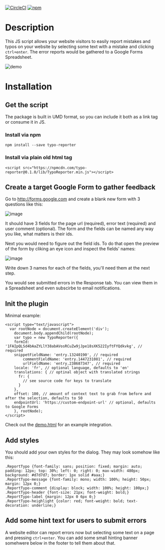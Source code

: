 [![CircleCI](https://img.shields.io/circleci/project/github/psmb/typo-reporter.svg)](https://circleci.com/gh/psmb/typo-reporter/tree/master)
[![npm](https://img.shields.io/npm/v/typo-reporter.svg)](https://www.npmjs.com/package/typo-reporter)

# Description

This JS script allows your website visitors to easily report mistakes and typos on your website by selecting some text with a mistake and clicking `ctrl+enter`. The error reports would be gathered to a Google Forms Spreadsheet.

![demo](https://github.com/psmb/typo-reporter/blob/master/demo.gif)

# Installation

## Get the script

The package is built in UMD format, so you can include it both as a link tag or consume it in JS.

### Install via npm

```
npm install --save typo-reporter
```

### Install via plain old html tag

```
<script src="https://npmcdn.com/typo-reporter@0.1.0/lib/TypoReporter.min.js"></script>
```
## Create a target Google Form to gather feedback

Go to http://forms.google.com and create a blank new form with 3 questions like this:

![image](https://cloud.githubusercontent.com/assets/837032/22926782/30f7feac-f2bf-11e6-8b43-d36c05641592.png)

It should have 3 fields for the page url (required), error text (required) and user comment (optional). The form and the fields can be named any way you like, what matters is their ids.

Next you would need to figure out the field ids. To do that open the preview of the form by cliking an eye icon and inspect the fields' names:

![image](https://cloud.githubusercontent.com/assets/837032/22927012/2a3c5d1e-f2c0-11e6-843f-a2633301f3c7.png)

Write down 3 names for each of the fields, you'll need them at the next step.

You would see submitted errors in the Response tab. You can view them in a Spreadsheet and even subscirbe to email notifications.

## Init the plugin

Minimal example:

```
<script type="text/javascript">
  var rootNode = document.createElement('div');
	document.body.appendChild(rootNode);
	var typo = new TypoReporter({
    formId: '1FAIpQLSd4bAaZYLlY38abAVosRCuZw9jJpe18sXK522IyftFYQdkvkg', // required
    snippetFieldName: 'entry.13240190', // required
		commentFieldName: 'entry.1447231081', // required
		urlFieldName: 'entry.238687347', // required
    locale: 'fr', // optional language, defaults to 'en'
    translations: { // optinal object with translated strings
      fr: {
        // see source code for keys to translate
      }
    },
    offset: 100, // amount of context text to grab from before and after the selection, defaults to 50
    endpointUrl: 'https://custom-endpoint-url' // optional, defaults to Google Forms
	}, rootNode);
</script>
```

Check out the [demo.html]('https://github.com/psmb/typo-reporter/blob/master/demo.html') for an example integration.

## Add styles

You should add your own styles for the dialog. They may look somehow like this:

```
.ReportTypo {font-family: sans; position: fixed; margin: auto; padding: 12px; top: 30%; left: 0; right: 0; max-width: 480px; background: #d7d7d7; border: 1px solid #aaa;}
.ReportTypo-message {font-family: mono; width: 100%; height: 50px; margin: 12px 0;}
.ReportTypo-comment {display: block; width: 100%; height: 100px;}
.ReportTypo-header {font-size: 21px; font-weight: bold;}
.ReportTypo-label {margin: 12px 0 6px 0;}
.ReportTypo-heighlight {color: red; font-weight: bold; text-decoration: underline;}
```

## Add some hint text for users to submit errors

A website editor can report errors now but selecting some text on a page and pressing `ctrl+enter`. You can add some small hinting banner somehwere below in the footer to tell them about that.
